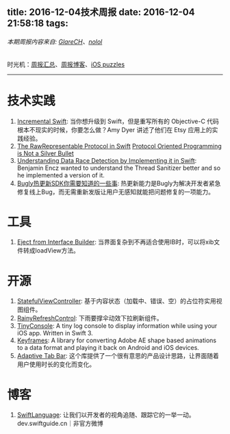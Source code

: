 title: 2016-12-04技术周报
date: 2016-12-04 21:58:18
tags:
---

###### 本期周报内容来自: [GlareCH](https://github.com/glarech)、[nolol](https://github.com/nolol)

时光机：[周报汇总](https://github.com/BaiduHiDeviOS/iOS-Tech-Weekly)、[周报博客](http://baiduhidevios.github.io/)、[iOS puzzles](https://github.com/BaiduHiDeviOS/iOS-puzzles)

---

# 技术实践
1. [Incremental Swift](https://realm.io/news/tryswift-amy-dyer-incremental-swift/): 当你想升级到 Swift，但是重写所有的 Objective-C 代码根本不现实的时候，你要怎么做？Amy Dyer 讲述了他们在 Etsy 应用上的实践经验。  
2. [The RawRepresentable Protocol in Swift](https://oleb.net/blog/2016/11/rawrepresentable/)
[Protocol Oriented Programming is Not a Silver Bullet](http://chris.eidhof.nl/post/protocol-oriented-programming/)
3. [Understanding Data Race Detection by Implementing it in Swift](http://blog.benjamin-encz.de/post/understanding-data-race-detection-by-implementing-in-swift): Benjamin Encz wanted to understand the Thread Sanitizer better and so he implemented a version of it.
4. [Bugly热更新SDK你需要知道的一些事](http://dev.qq.com/topic/583ccfecb5f2ebea6e610f90): 热更新能力是Bugly为解决开发者紧急修复线上Bug，而无需重新发版让用户无感知就能把问题修复的一项能力。

# 工具
1. [Eject from Interface Builder](https://eject.herokuapp.com): 当界面复杂到不再适合使用IB时，可以将xib文件转成loadView方法。

# 开源
1. [StatefulViewController](https://github.com/aschuch/StatefulViewController): 基于内容状态（加载中、错误、空）的占位符实用视图组件。
2. [RainyRefreshControl](https://github.com/Onix-Systems/RainyRefreshControl): 下雨要撑伞动效下拉刷新组件。
3. [TinyConsole](https://github.com/Cosmo/TinyConsole): A tiny log console to display information while using your iOS app. Written in Swift 3.
4. [Keyframes](https://github.com/facebookincubator/Keyframes): A library for converting Adobe AE shape based animations to a data format and playing it back on Android and iOS devices.
5. [Adaptive Tab Bar](https://github.com/Ramotion/adaptive-tab-bar): 这个库提供了一个很有意思的产品设计思路，让界面随着用户使用时长的变化而变化。

# 博客
1. [SwiftLanguage](http://weibo.com/swiftlanguage): 让我们以开发者的视角追随、跟踪它的一举一动。dev.swiftguide.cn｜非官方微博
